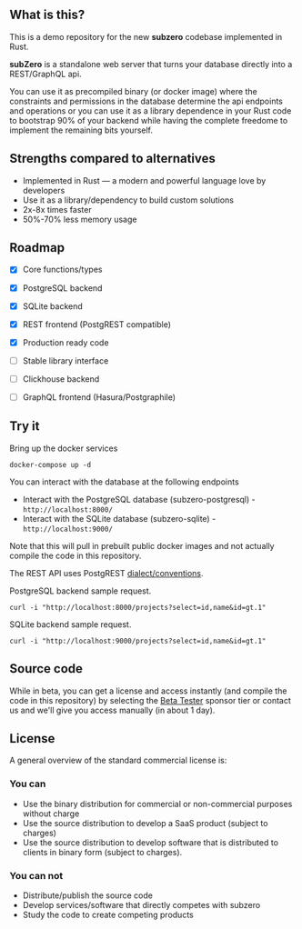 ## What is this?
This is a demo repository for the new **subzero** codebase implemented in Rust.

**subZero** is a standalone web server that turns your database directly into a REST/GraphQL api.

You can use it as precompiled binary (or docker image) where the constraints and permissions in the database determine the api endpoints and operations or you can use it as a library dependence in your Rust code to bootstrap 90% of your backend while having the complete freedome to implement the remaining bits yourself. 

## Strengths compared to alternatives
- Implemented in Rust &mdash; a modern and powerful language love by developers
- Use it as a library/dependency to build custom solutions
- 2x-8x times faster
- 50%-70% less memory usage

## Roadmap
- [x] Core functions/types
- [x] PostgreSQL backend
- [x] SQLite backend
- [x] REST frontend (PostgREST compatible)
- [x] Production ready code
- [ ] Stable library interface
- [ ] Clickhouse backend
- [ ] GraphQL frontend (Hasura/Postgraphile)



## Try it
Bring up the docker services
```
docker-compose up -d
```

You can interact with the database at the following endpoints
- Interact with the PostgreSQL database (subzero-postgresql) -  `http://localhost:8000/`
- Interact with the SQLite database (subzero-sqlite) - `http://localhost:9000/`

Note that this will pull in prebuilt public docker images and not actually compile the code in this repository.

The REST API uses PostgREST [dialect/conventions](https://postgrest.org/en/stable/api.html).

PostgreSQL backend sample request.
```
curl -i "http://localhost:8000/projects?select=id,name&id=gt.1"
```

SQLite backend sample request.
```
curl -i "http://localhost:9000/projects?select=id,name&id=gt.1"
```

## Source code
While in beta, you can get a license and access instantly (and compile the code in this repository) by selecting the [Beta Tester](https://github.com/sponsors/subzerocloud) sponsor tier or contact us and we'll give you access manually (in about 1 day).

## License
A general overview of the standard commercial license is:
### You can
- Use the binary distribution for commercial or non-commercial purposes without charge 
- Use the source distribution to develop a SaaS product (subject to charges)
- Use the source distribution to develop software that is distributed to clients in binary form (subject to charges).
### You can not
- Distribute/publish the source code
- Develop services/software that directly competes with subzero
- Study the code to create competing products

